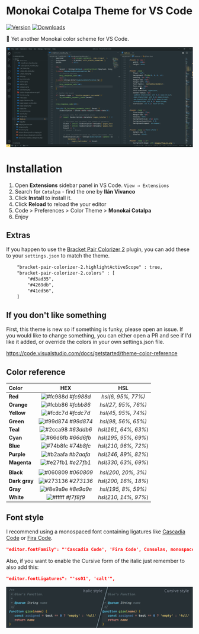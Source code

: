 # Monokai Cotalpa Theme for VS Code

[![Version](https://img.shields.io/visual-studio-marketplace/v/ilanvivanco.cotalpa?labelColor=545f62&color=6b7678&style=flat-square&label=Version)](https://marketplace.visualstudio.com/items?itemName=ilanvivanco.cotalpa) [![Downloads](https://img.shields.io/visual-studio-marketplace/d/ilanvivanco.cotalpa?labelColor=545f62&color=6b7678&style=flat-square&label=Downloads)](https://marketplace.visualstudio.com/items?itemName=ilanvivanco.cotalpa)

🎨 Yet another Monokai color scheme for VS Code.

![Preview](https://raw.githubusercontent.com/IlanVivanco/monokai-cotalpa/master/images/screenshot.png)

# Installation

1. Open **Extensions** sidebar panel in VS Code. `View → Extensions`
2. Search for `Cotalpa` - find the one by **Ilán Vivanco**
3. Click **Install** to install it.
4. Click **Reload** to reload the your editor
5. Code > Preferences > Color Theme > **Monokai Cotalpa**
6. Enjoy

## Extras

If you happen to use the [Bracket Pair Colorizer 2](https://github.com/CoenraadS/Bracket-Pair-Colorizer-2) plugin, you can add these to your `settings.json` to match the theme.

```
    "bracket-pair-colorizer-2.highlightActiveScope" : true,
    "bracket-pair-colorizer-2.colors" : [
        "#d3ad35",
        "#4269db",
        "#41ed56",
    ]
```

## If you don't like something

First, this theme is new so if something is funky, please open an issue.
If you would like to change something, you can either open a PR and see if I'd like it added, or override the colors in your own settings.json file.

https://code.visualstudio.com/docs/getstarted/theme-color-reference

## Color reference

| Color         |                                    HEX                                    |         HSL          |
| :------------ | :-----------------------------------------------------------------------: | :------------------: |
| **Red**       | ![#fc988d](https://via.placeholder.com/13/fc988d/000000?text=+) _#fc988d_ |  _hsl(6, 95%, 77%)_  |
| **Orange**    | ![#fcbb86](https://via.placeholder.com/13/fcbb86/000000?text=+) _#fcbb86_ | _hsl(27, 95%, 76%)_  |
| **Yellow**    | ![#fcdc7d](https://via.placeholder.com/13/fcdc7d/000000?text=+) _#fcdc7d_ | _hsl(45, 95%, 74%)_  |
| **Green**     | ![#99d874](https://via.placeholder.com/13/99d874/000000?text=+) _#99d874_ | _hsl(98, 56%, 65%)_  |
| **Teal**      | ![#2cca98](https://via.placeholder.com/13/2cca98/000000?text=+) _#63ddb6_ | _hsl(161, 64%, 63%_) |
| **Cyan**      | ![#66d6fb](https://via.placeholder.com/13/66d6fb/000000?text=+) _#66d6fb_ | _hsl(195, 95%, 69%_) |
| **Blue**      | ![#74b8fc](https://via.placeholder.com/13/74b8fc/000000?text=+) _#74b8fc_ | _hsl(210, 96%, 72%_) |
| **Purple**    | ![#b2aafa](https://via.placeholder.com/13/b2aafa/000000?text=+) _#b2aafa_ | _hsl(246, 89%, 82%_) |
| **Magenta**   | ![#e27fb1](https://via.placeholder.com/13/e27fb1/000000?text=+) _#e27fb1_ | _hsl(330, 63%, 69%_) |
|               |                                                                           |                      |
| **Black**     | ![#060809](https://via.placeholder.com/13/060809/000000?text=+) _#060809_ | _hsl(200, 20%, 3%)_  |
| **Dark gray** | ![#273136](https://via.placeholder.com/13/273136/000000?text=+) _#273136_ | _hsl(200, 16%, 18%_) |
| **Gray**      | ![#8e9a9e](https://via.placeholder.com/13/8e9a9e/000000?text=+) _#8e9a9e_ | _hsl(195, 8%, 59%)_  |
| **White**     | ![#fffff](https://via.placeholder.com/13/ffffff/000000?text=+) _#f7f8f9_  | _hsl(210, 14%, 97%_) |

## Font style

I recommend using a monospaced font containing ligatures like [Cascadia Code](https://github.com/microsoft/cascadia-code) or [Fira Code](https://github.com/tonsky/FiraCode).

```json
"editor.fontFamily": "'Cascadia Code', 'Fira Code', Consolas, monospace",
```

Also, if you want to enable the Cursive form of the italic just remember to also add this:

```json
"editor.fontLigatures": "'ss01', 'calt'",
```

![Italic style](https://raw.githubusercontent.com/IlanVivanco/monokai-cotalpa/master/images/italic.jpg)
